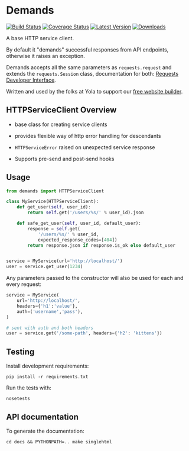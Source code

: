 # Demands

[![Build Status](https://travis-ci.org/yola/demands.png)](https://travis-ci.org/yola/demands)
[![Coverage Status](https://coveralls.io/repos/yola/demands/badge.png?branch=master)](https://coveralls.io/r/yola/demands?branch=master)
[![Latest Version](https://pypip.in/v/demands/badge.png)](https://pypi.python.org/pypi/demands/)
[![Downloads](https://pypip.in/d/demands/badge.png)](https://pypi.python.org/pypi/demands/)

A base HTTP service client.

By default it "demands" successful responses from API endpoints,
otherwise it raises an exception.

Demands accepts all the same parameters as `requests.request` and extends
the `requests.Session` class, documentation for both:
[Requests Developer Interface][2].

Written and used by the folks at Yola to support our [free website builder][1].

## HTTPServiceClient Overview

* base class for creating service clients
* provides flexible way of http error handling for descendants
* `HTTPServiceError` raised on unexpected service response

* Supports pre-send and post-send hooks

## Usage
```python
from demands import HTTPServiceClient

class MyService(HTTPServiceClient):
    def get_user(self, user_id):
        return self.get('/users/%s/' % user_id).json

    def safe_get_user(self, user_id, default_user):
        response = self.get(
            '/users/%s/' % user_id, 
            expected_response_codes=[404])
        return response.json if response.is_ok else default_user


service = MyService(url='http://localhost/')
user = service.get_user(1234)
```

Any parameters passed to the constructor will also be used for 
each and every request:
```python
service = MyService(
    url='http://localhost/',
    headers={'h1':'value'},
    auth=('username','pass'),
)

# sent with auth and both headers
user = service.get('/some-path', headers={'h2': 'kittens'})
```


## Testing

Install development requirements:

    pip install -r requirements.txt

Run the tests with:

    nosetests

## API documentation

To generate the documentation:

    cd docs && PYTHONPATH=.. make singlehtml

[1]:https://www.yola.com/
[2]:http://www.python-requests.org/en/latest/api/
[3]:https://github.com/kennethreitz/requests

